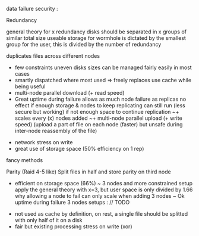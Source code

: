 data failure security :

Redundancy

general theory for x redundancy
disks should be separated in x groups of similar total size
useable storage for wormhole is dictated by the smallest group
for the user, this is divided by the number of redundancy

duplicates files across different nodes
  + few constraints 
    uneven disks sizes can be managed fairly easily in most cases
  + smartly dispatched where most used => freely replaces use cache while being useful
  + multi-node parallel download (+ read speed)
  + Great uptime during failure
      allows as much node failure as replicas
      no effect if enough storage & nodes to keep replicating
      can still run (less secure but working) if not enough space to continue replication
  ~+ scales every (x) nodes added
  ~+ multi-node parallel upload (+ write speed) (upload a part of file on each node (faster) but unsafe during inter-node reassembly of the file)
  - network stress on write
  - great use of storage space (50% efficiency on 1 rep)

fancy methods

Parity (Raid 4-5 like)
Split files in half and store parity on third node
  + efficient on storage space (66%)
  ~ 3 nodes and more constrained setup
      apply the general theory with x=3, but user space is only divided by 1.66 why allowing a node to fail
      can only scale when adding 3 nodes
  ~ Ok uptime during failure
      3 nodes setups :
        // TODO 
  - not used as cache
      by definition, on rest, a single file should be splitted with only half of it on a disk
  - fair but existing processing stress on write (xor)